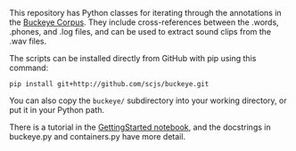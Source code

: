 This repository has Python classes for iterating through the annotations
in the [Buckeye Corpus](http://buckeyecorpus.osu.edu/). They include 
cross-references between the .words, .phones, and .log files, and
can be used to extract sound clips from the .wav files.

The scripts can be installed directly from GitHub with pip using this command:

    pip install git+http://github.com/scjs/buckeye.git

You can also copy the `buckeye/` subdirectory into your working directory, or
put it in your Python path.

There is a tutorial in the
[GettingStarted notebook](http://nbviewer.ipython.org/github/scjs/buckeye/blob/master/GettingStarted.ipynb),
and the docstrings in buckeye.py and containers.py have more detail.
